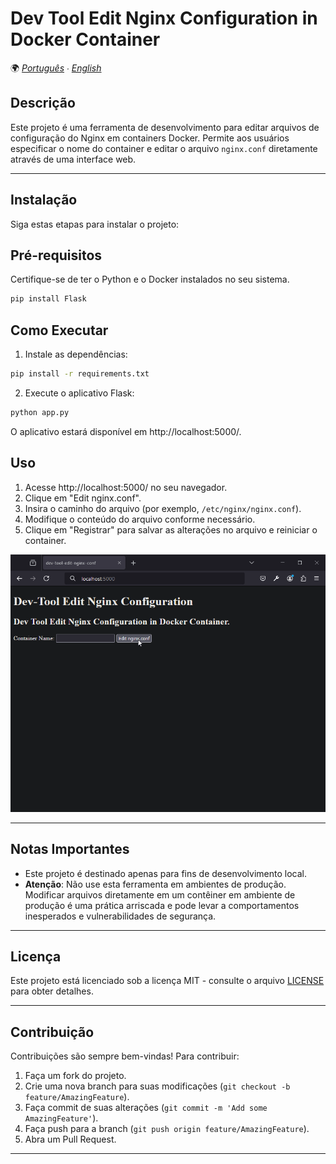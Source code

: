 # Dev Tool Edit Nginx Configuration in Docker Container

🌍 *[Português](README.md) ∙ [English](README_en.md)*

## Descrição
Este projeto é uma ferramenta de desenvolvimento para editar arquivos de configuração do Nginx em containers Docker. Permite aos usuários especificar o nome do container e editar o arquivo `nginx.conf` diretamente através de uma interface web.

---

## Instalação
Siga estas etapas para instalar o projeto:

## Pré-requisitos

Certifique-se de ter o Python e o Docker instalados no seu sistema.

```bash
pip install Flask
```

## Como Executar

1. Instale as dependências:

```bash
pip install -r requirements.txt
```

2. Execute o aplicativo Flask:

```bash
python app.py
```

O aplicativo estará disponível em http://localhost:5000/.

## Uso

1. Acesse http://localhost:5000/ no seu navegador.
2. Clique em "Edit nginx.conf".
3. Insira o caminho do arquivo (por exemplo, `/etc/nginx/nginx.conf`).
4. Modifique o conteúdo do arquivo conforme necessário.
5. Clique em "Registrar" para salvar as alterações no arquivo e reiniciar o container.

![print](./resource/print.gif)

---

## Notas Importantes

- Este projeto é destinado apenas para fins de desenvolvimento local.
- **Atenção**: Não use esta ferramenta em ambientes de produção. Modificar arquivos diretamente em um contêiner em ambiente de produção é uma prática arriscada e pode levar a comportamentos inesperados e vulnerabilidades de segurança.

---

## Licença

Este projeto está licenciado sob a licença MIT - consulte o arquivo [LICENSE](LICENSE) para obter detalhes.

---

## Contribuição
Contribuições são sempre bem-vindas! Para contribuir:

1. Faça um fork do projeto.
2. Crie uma nova branch para suas modificações (`git checkout -b feature/AmazingFeature`).
3. Faça commit de suas alterações (`git commit -m 'Add some AmazingFeature'`).
4. Faça push para a branch (`git push origin feature/AmazingFeature`).
5. Abra um Pull Request.

---